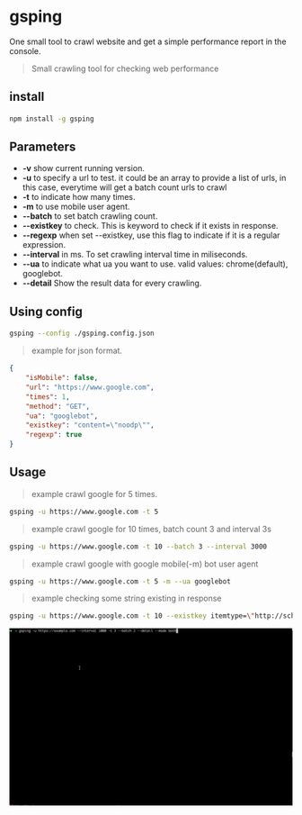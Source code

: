 gsping
====================

One small tool to crawl website and get a simple performance report in the console.

> Small crawling tool for checking web performance

## install ##

```bash
npm install -g gsping
```

## Parameters ##

* **-v** show current running version.
* **-u** <url> to specify a url to test. it could be an array to provide a list of urls, in this case, everytime will get a batch count urls to crawl
* **-t** <number> to indicate how many times.
* **-m** to use mobile user agent.
* **--batch** <number> to set batch crawling count.
* **--existkey** <key> to check. This is keyword to check if it exists in response.
* **--regexp** when set --existkey, use this flag to indicate if it is a regular expression.
* **--interval** <number> in ms. To set crawling interval time in miliseconds.
* **--ua** <useragent> to indicate what ua you want to use. valid values: chrome(default), googlebot.
* **--detail** Show the result data for every crawling.
## Using config ##

```bash
gsping --config ./gsping.config.json
```

> example for json format.

```json
{
    "isMobile": false,
    "url": "https://www.google.com",
    "times": 1,
    "method": "GET",
    "ua": "googlebot",
    "existkey": "content=\"noodp\"",
    "regexp": true
}
```

## Usage ##

> example crawl google for 5 times.

```bash
gsping -u https://www.google.com -t 5
```

> example crawl google for 10 times, batch count 3 and interval 3s

```bash
gsping -u https://www.google.com -t 10 --batch 3 --interval 3000
```

> example crawl google with google mobile(-m) bot user agent

```bash
gsping -u https://www.google.com -t 5 -m --ua googlebot
```

> example checking some string existing in response

```zsh
gsping -u https://www.google.com -t 10 --existkey itemtype=\"http://schema.org/WebPage\" --detail
```

![Usage animation](demo.gif)